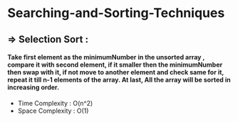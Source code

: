 # Searching-and-Sorting-Techniques


## => Selection Sort :
#### Take first element as the minimumNumber in the unsorted array , compare it with second element, if it smaller then the minimumNumber then swap with it, if not move to another element and check same for it, repeat it till n-1 elements of the array. At last, All the array will be sorted in increasing order.
- Time Complexity : O(n^2)
- Space Complexity : O(1)
